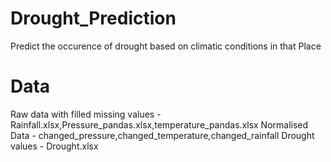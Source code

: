 # Drought_Prediction
Predict the occurence of drought based on climatic conditions in that Place


# Data 
Raw data with filled missing values - Rainfall.xlsx,Pressure_pandas.xlsx,temperature_pandas.xlsx
Normalised Data - changed_pressure,changed_temperature,changed_rainfall
Drought values - Drought.xlsx
